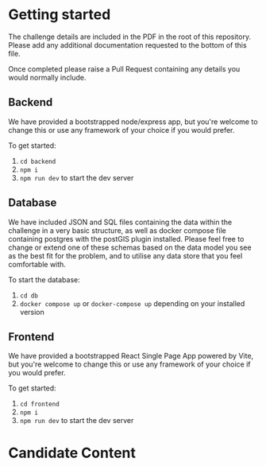 # Getting started

The challenge details are included in the PDF in the root of this repository. Please add any additional documentation requested to the bottom of this file.

Once completed please raise a Pull Request containing any details you would normally include.

## Backend
We have provided a bootstrapped node/express app, but you're welcome to change this or use any framework of your choice if you would prefer.

To get started:
1. ```cd backend```
1. ```npm i```
1. ```npm run dev``` to start the dev server

## Database
We have included JSON and SQL files containing the data within the challenge in a very basic structure, as well as docker compose file containing postgres with the postGIS plugin installed. Please feel free to change or extend one of these schemas based on the data model you see as the best fit for the problem, and to utilise any data store that you feel comfortable with.

To start the database:
1. ```cd db```
1. ```docker compose up``` or ```docker-compose up``` depending on your installed version

## Frontend
We have provided a bootstrapped React Single Page App powered by Vite, but you're welcome to change this or use any framework of your choice if you would prefer.

To get started:
1. ```cd frontend```
1. ```npm i```
1. ```npm run dev``` to start the dev server

# Candidate Content
<!-- Place your content here -->
